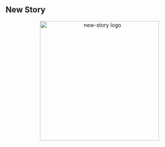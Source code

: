 ## New Story

<div align="center">
  <img src="https://user-images.githubusercontent.com/52914487/198855396-20bcb252-ad73-452a-a3ee-cef06ba312ed.png" width="320" height="320" alt="new-story logo">
</div>


